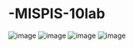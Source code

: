 # -MISPIS-10lab
![image](https://github.com/user-attachments/assets/822c1232-f689-4169-8541-85ebd13e2775)
![image](https://github.com/user-attachments/assets/2ad452cf-3dda-45c3-a485-670a92af1df7)
![image](https://github.com/user-attachments/assets/de6bba9b-8fb9-4df5-b0a5-45f7d5681ab0)
![image](https://github.com/user-attachments/assets/e10169e0-4d62-4aea-b221-713aded3e96b)
